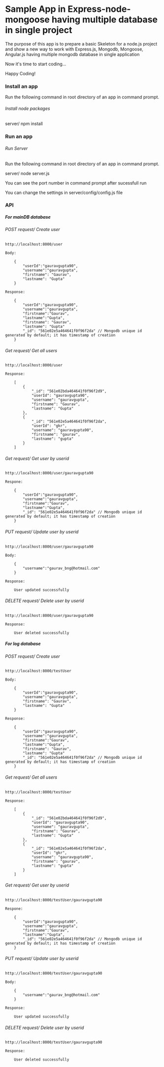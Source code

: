 Sample App in Express-node-mongoose having multiple database in single project
===============================================================================

The purpose of this app is to prepare a basic Skeleton for a node.js project and show a new way to work with Express.js, Mongodb, Mongoose, Angular.js having multiple mongodb database in single application

Now it's time to start coding...

Happy Coding!


### Install an app

Run the following command in root directory of an app in command prompt.

###### *Install node packages*

server/ npm install

### Run an app

###### *Run Server*

Run the following command in root directory of an app in command prompt.

server/ node server.js

You can see the port number in command prompt after sucessfull run

You can change the settings in server/config/config.js file

### API

##### For mainDB database

###### *POST request/ Create user*

    http://localhost:8000/user
    
    Body:

    	{
			"userId":"gauravgupta90",
			"username":"gauravgupta",
			"firstname": "Gaurav",
 			"lastname": "Gupta"
		}

	Response:

    	{
			"userId":"gauravgupta90",
			"username":"gauravgupta",
			"firstname":"Gaurav",
			"lastname":"Gupta",
			"firstname": "Gaurav",
 			"lastname": "Gupta"
			"_id": "561e02e5a464641f0f96f2da" // Mongodb unique id generated by default; it has timestamp of creation
		}


###### *Get request/ Get all users*

    http://localhost:8000/user

    Response:

    	[
			{
				"_id": "561e02bda464641f0f96f2d9",
				"userId": "gauravgupta90",
				"username": "gauravgupta",
				"firstname": "Gaurav",
				"lastname": "Gupta"		
			},
			{
				"_id": "561e02e5a464641f0f96f2da",
				"userId": "gkr",
				"username": "gauravgupta90",
				"firstname": "gaurav",
				"lastname": "gupta"			
			}
		]

###### *Get request/ Get user by userid*

    http://localhost:8000/user/gauravgupta90

    Respone:

    	{
			"userId":"gauravgupta90",
			"username":"gauravgupta",
			"firstname":"Gaurav",
			"lastname":"Gupta",
			"_id": "561e02e5a464641f0f96f2da" // Mongodb unique id generated by default; it has timestamp of creation
		}

###### *PUT request/ Update user by userid*

	http://localhost:8000/user/gauravgupta90
	
	Body:

    	{
			"username":"gaurav_bng@hotmail.com"
		}

	Response:

		User updated successfully

###### *DELETE request/ Delete user by userid*

	http://localhost:8000/user/gauravgupta90

	Response:

		User deleted successfully
		
##### For log database

###### *POST request/ Create user*

    http://localhost:8000/testUser
    
    Body:

    	{
			"userId":"gauravgupta90",
			"username":"gauravgupta",
			"firstname": "Gaurav",
 			"lastname": "Gupta"
		}

	Response:

    	{
			"userId":"gauravgupta90",
			"username":"gauravgupta",
			"firstname":"Gaurav",
			"lastname":"Gupta",
			"firstname": "Gaurav",
 			"lastname": "Gupta"
			"_id": "561e02e5a464641f0f96f2da" // Mongodb unique id generated by default; it has timestamp of creation
		}


###### *Get request/ Get all users*

    http://localhost:8000/testUser

    Response:

    	[
			{
				"_id": "561e02bda464641f0f96f2d9",
				"userId": "gauravgupta90",
				"username": "gauravgupta",
				"firstname": "Gaurav",
				"lastname": "Gupta"		
			},
			{
				"_id": "561e02e5a464641f0f96f2da",
				"userId": "gkr",
				"username": "gauravgupta90",
				"firstname": "gaurav",
				"lastname": "gupta"			
			}
		]

###### *Get request/ Get user by userid*

    http://localhost:8000/testUser/gauravgupta90

    Respone:

    	{
			"userId":"gauravgupta90",
			"username":"gauravgupta",
			"firstname":"Gaurav",
			"lastname":"Gupta",
			"_id": "561e02e5a464641f0f96f2da" // Mongodb unique id generated by default; it has timestamp of creation
		}

###### *PUT request/ Update user by userid*

	http://localhost:8000/testUser/gauravgupta90
	
	Body:

    	{
			"username":"gaurav_bng@hotmail.com"
		}

	Response:

		User updated successfully

###### *DELETE request/ Delete user by userid*

	http://localhost:8000/testUser/gauravgupta90

	Response:

		User deleted successfully